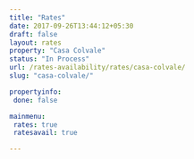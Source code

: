 ```yaml
---
title: "Rates"
date: 2017-09-26T13:44:12+05:30
draft: false
layout: rates
property: "Casa Colvale"
status: "In Process"
url: /rates-availability/rates/casa-colvale/
slug: "casa-colvale/"

propertyinfo:
 done: false

mainmenu:
 rates: true
 ratesavail: true

---
```


